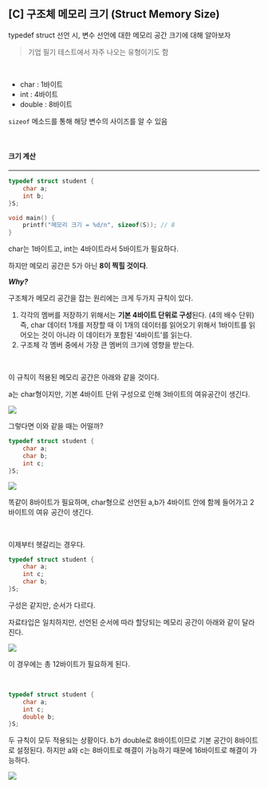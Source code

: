 ## [C] 구조체 메모리 크기 (Struct Memory Size)

typedef struct 선언 시, 변수 선언에 대한 메모리 공간 크기에 대해 알아보자

> 기업 필기 테스트에서 자주 나오는 유형이기도 함

<br>

- char : 1바이트
- int : 4바이트
- double : 8바이트

`sizeof` 메소드를 통해 해당 변수의 사이즈를 알 수 있음

<br>

#### 크기 계산

---

```c
typedef struct student {
    char a;
    int b;
}S;

void main() {
    printf("메모리 크기 = %d/n", sizeof(S)); // 8
}
```

char는 1바이트고, int는 4바이트라서 5바이트가 필요하다.

하지만 메모리 공간은 5가 아닌 **8이 찍힐 것이다**.

***Why?***

구조체가 메모리 공간을 잡는 원리에는 크게 두가지 규칙이 있다.

1. 각각의 멤버를 저장하기 위해서는 **기본 4바이트 단위로 구성**된다. (4의 배수 단위)
   즉, char 데이터 1개를 저장할 때 이 1개의 데이터를 읽어오기 위해서 1바이트를 읽어오는 것이 아니라 이 데이터가 포함된 '4바이트'를 읽는다.
2. 구조체 각 멤버 중에서 가장 큰 멤버의 크기에 영향을 받는다.

<br>

이 규칙이 적용된 메모리 공간은 아래와 같을 것이다.

a는 char형이지만, 기본 4바이트 단위 구성으로 인해 3바이트의 여유공간이 생긴다.

<img src="http://postfiles2.naver.net/20150930_177/sharonichoya_1443599417738eaCq5_PNG/%B1%B8%C1%B6%C3%BC%C5%A9%B1%E23.png?type=w2">

<br>

그렇다면 이와 같을 때는 어떨까?

```c
typedef struct student {
    char a;
    char b;
    int c;
}S;
```

<img src="http://postfiles15.naver.net/20150930_14/sharonichoya_1443599661246BGweK_PNG/%B1%D7%B8%B21.png?type=w2">

똑같이 8바이트가 필요하며, char형으로 선언된 a,b가 4바이트 안에 함께 들어가고 2바이트의 여유 공간이 생긴다.

<br>

이제부터 헷갈리는 경우다.

```c
typedef struct student {
    char a;
    int c;
    char b;
}S;
```

구성은 같지만, 순서가 다르다.

자료타입은 일치하지만, 선언된 순서에 따라 할당되는 메모리 공간이 아래와 같이 달라진다.

<img src="http://postfiles15.naver.net/20150930_142/sharonichoya_1443599763574jksKW_PNG/%B1%D7%B8%B22.png?type=w2">

이 경우에는 총 12바이트가 필요하게 된다.

<br>

```c
typedef struct student {
    char a;
    int c;
    double b;
}S;
```

두 규칙이 모두 적용되는 상황이다. b가 double로 8바이트이므로 기본 공간이 8바이트로 설정된다. 하지만 a와 c는 8바이트로 해결이 가능하기 때문에 16바이트로 해결이 가능하다.

<img src="http://postfiles4.naver.net/20150930_83/sharonichoya_1443600192056XIAc4_PNG/%B1%D7%B8%B24.png?type=w2">

